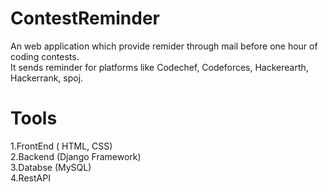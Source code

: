 # ContestReminder
An web application which provide remider through mail before one hour of coding contests.</br>
It sends reminder for platforms like Codechef, Codeforces, Hackerearth, Hackerrank, spoj.
# Tools
1.FrontEnd ( HTML, CSS) </br>
2.Backend  (Django Framework) </br>
3.Databse  (MySQL)</br>
4.RestAPI</br>
